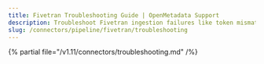 ```yaml
---
title: Fivetran Troubleshooting Guide | OpenMetadata Support
description: Troubleshoot Fivetran ingestion failures like token mismatch, connector errors, or sync failures.
slug: /connectors/pipeline/fivetran/troubleshooting
---
```


{% partial file="/v1.11/connectors/troubleshooting.md" /%}
